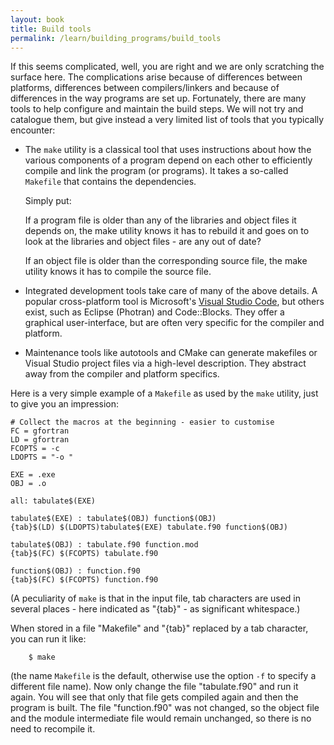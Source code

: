 ```yaml
---
layout: book
title: Build tools
permalink: /learn/building_programs/build_tools
---
```


If this seems complicated, well, you are right and we are only
scratching the surface here. The complications arise because of
differences between platforms, differences between compilers/linkers and
because of differences in the way programs are set up. Fortunately,
there are many tools to help configure and maintain the build steps.
We will not try and catalogue them, but give instead a very limited
list of tools that you typically encounter:

* The `make` utility is a classical tool that uses instructions about
how the various components of a program depend on each other to
efficiently compile and link the program (or programs). It takes a
so-called `Makefile` that contains the dependencies.

    Simply put:

    If a program file is older than any of the libraries and object files
it depends on, the make utility knows it has to rebuild it and goes on
to look at the libraries and object files - are any out of date?

    If an object file is older than the corresponding source file, the
make utility knows it has to compile the source file.

* Integrated development tools take care of many of the above details. A
popular cross-platform  tool is Microsoft's [Visual Studio Code](https://code.visualstudio.com/), but others exist,
such as Eclipse (Photran) and Code::Blocks. They offer a graphical
user-interface, but are often very specific for the compiler and
platform.

* Maintenance tools like autotools and CMake can generate makefiles or
Visual Studio project files via a high-level description. They abstract
away from the compiler and platform specifics.

Here is a very simple example of a `Makefile` as used by the `make` utility,
just to give you an impression:

    # Collect the macros at the beginning - easier to customise
    FC = gfortran
    LD = gfortran
    FCOPTS = -c
    LDOPTS = "-o "

    EXE = .exe
    OBJ = .o

    all: tabulate$(EXE)

    tabulate$(EXE) : tabulate$(OBJ) function$(OBJ)
    {tab}$(LD) $(LDOPTS)tabulate$(EXE) tabulate.f90 function$(OBJ)

    tabulate$(OBJ) : tabulate.f90 function.mod
    {tab}$(FC) $(FCOPTS) tabulate.f90

    function$(OBJ) : function.f90
    {tab}$(FC) $(FCOPTS) function.f90

(A peculiarity of `make` is that in the input file, tab characters are used
in several places - here indicated as "{tab}" - as significant whitespace.)

When stored in a file "Makefile" and "{tab}" replaced by a tab character,
you can run it like:

```shell
    $ make
```

(the name `Makefile` is the default, otherwise use the option `-f` to specify
a different file name). Now only change the file "tabulate.f90" and run it
again. You will see that only that file gets compiled again and then the
program is built. The file "function.f90" was not changed, so the object
file and the module intermediate file would remain unchanged, so there
is no need to recompile it.
